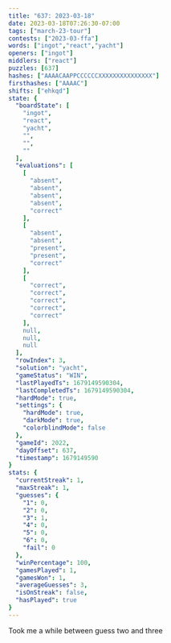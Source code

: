 ```yaml
---
title: "637: 2023-03-18"
date: 2023-03-18T07:26:30-07:00
tags: ["march-23-tour"]
contests: ["2023-03-ffa"]
words: ["ingot","react","yacht"]
openers: ["ingot"]
middlers: ["react"]
puzzles: [637]
hashes: ["AAAACAAPPCCCCCCXXXXXXXXXXXXXXX"]
firsthashes: ["AAAAC"]
shifts: ["ehkqd"]
state: {
  "boardState": [
    "ingot",
    "react",
    "yacht",
    "",
    "",
    ""
  ],
  "evaluations": [
    [
      "absent",
      "absent",
      "absent",
      "absent",
      "correct"
    ],
    [
      "absent",
      "absent",
      "present",
      "present",
      "correct"
    ],
    [
      "correct",
      "correct",
      "correct",
      "correct",
      "correct"
    ],
    null,
    null,
    null
  ],
  "rowIndex": 3,
  "solution": "yacht",
  "gameStatus": "WIN",
  "lastPlayedTs": 1679149590304,
  "lastCompletedTs": 1679149590304,
  "hardMode": true,
  "settings": {
    "hardMode": true,
    "darkMode": true,
    "colorblindMode": false
  },
  "gameId": 2022,
  "dayOffset": 637,
  "timestamp": 1679149590
}
stats: {
  "currentStreak": 1,
  "maxStreak": 1,
  "guesses": {
    "1": 0,
    "2": 0,
    "3": 1,
    "4": 0,
    "5": 0,
    "6": 0,
    "fail": 0
  },
  "winPercentage": 100,
  "gamesPlayed": 1,
  "gamesWon": 1,
  "averageGuesses": 3,
  "isOnStreak": false,
  "hasPlayed": true
}
---
```

<!-- more -->
Took me a while between guess two and three

